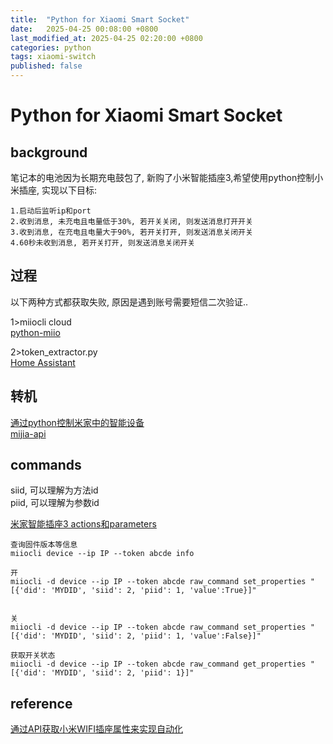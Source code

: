 ```yaml
---
title:  "Python for Xiaomi Smart Socket"
date:   2025-04-25 00:08:00 +0800
last_modified_at: 2025-04-25 02:20:00 +0800
categories: python
tags: xiaomi-switch
published: false
---
```


# Python for Xiaomi Smart Socket  

## background  
笔记本的电池因为长期充电鼓包了, 新购了小米智能插座3,希望使用python控制小米插座, 实现以下目标:  
```
1.启动后监听ip和port
2.收到消息, 未充电且电量低于30%, 若开关关闭, 则发送消息打开开关
3.收到消息, 在充电且电量大于90%, 若开关打开, 则发送消息关闭开关
4.60秒未收到消息, 若开关打开, 则发送消息关闭开关
```

## 过程  
以下两种方式都获取失败, 原因是遇到账号需要短信二次验证..  

1>miiocli cloud  
[python-miio](https://github.com/rytilahti/python-miio)  

2>token_extractor.py  
[Home Assistant](https://www.home-assistant.io/integrations/xiaomi_miio#retrieving-the-access-token)  

## 转机  
[通过python控制米家中的智能设备](https://blog.ulna520.top/2024/09/19/mijia/)  
[mijia-api](https://github.com/Do1e/mijia-api)  

## commands  
siid, 可以理解为方法id  
piid, 可以理解为参数id  

[米家智能插座3 actions和parameters](https://home.miot-spec.com/spec/cuco.plug.v3)  

```
查询固件版本等信息
miiocli device --ip IP --token abcde info  

开
miiocli -d device --ip IP --token abcde raw_command set_properties "[{'did': 'MYDID', 'siid': 2, 'piid': 1, 'value':True}]"


关
miiocli -d device --ip IP --token abcde raw_command set_properties "[{'did': 'MYDID', 'siid': 2, 'piid': 1, 'value':False}]"

获取开关状态
miiocli -d device --ip IP --token abcde raw_command get_properties "[{'did': 'MYDID', 'siid': 2, 'piid': 1}]"
```


## reference  
[通过API获取小米WIFI插座属性来实现自动化](https://www.fxxkcar.com/blog/?p=323)  

